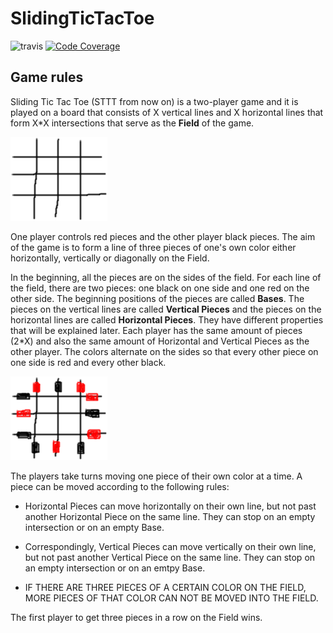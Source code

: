 SlidingTicTacToe
================

![travis](https://travis-ci.org/ValheKouneli/SlidingTicTacToe.svg?branch=master)
[![Code Coverage](https://img.shields.io/codecov/c/github/ValheKouneli/SlidingTicTacToe/master.svg)](https://codecov.io/github/ValheKouneli/SlidingTicTacToe/)

## Game rules

Sliding Tic Tac Toe (STTT from now on) is a two-player game and it is played on a board that consists of X vertical lines and X horizontal lines that form X*X intersections that serve as the **Field** of the game.

![Board](rules/board.png)

One player controls red pieces and the other player black pieces. The aim of the game is to form a line of three pieces of one's own color either horizontally, vertically or diagonally on the Field.

In the beginning, all the pieces are on the sides of the field. For each line of the field, there are two pieces: one black on one side and one red on the other side. The beginning positions of the pieces are called **Bases**. The pieces on the vertical lines are called **Vertical Pieces** and the pieces on the horizontal lines are called **Horizontal Pieces**. They have different properties that will be explained later. Each player has the same amount of pieces (2*X) and also the same amount of Horizontal and Vertical Pieces as the other player. The colors alternate on the sides so that every other piece on one side is red and every other black.

![Setup](rules/setup.png)

The players take turns moving one piece of their own color at a time. A piece can be moved according to the following rules:

* Horizontal Pieces can move horizontally on their own line, but not past another Horizontal Piece on the same line. They can stop on an empty intersection or on an empty Base.

* Correspondingly, Vertical Pieces can move vertically on their own line, but not past another Vertical Piece on the same line. They can stop on an empty intersection or on an emtpy Base.

* IF THERE ARE THREE PIECES OF A CERTAIN COLOR ON THE FIELD, MORE PIECES OF THAT COLOR CAN NOT BE MOVED INTO THE FIELD.

The first player to get three pieces in a row on the Field wins.
